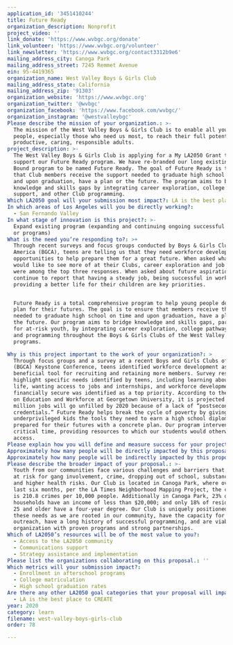 ```yaml
---
application_id: '3451410244'
title: Future Ready
organization_description: Nonprofit
project_video: ''
link_donate: 'https://www.wvbgc.org/donate'
link_volunteer: 'https://www.wvbgc.org/volunteer'
link_newsletter: 'https://www.wvbgc.org/contact3312b9e6'
mailing_address_city: Canoga Park
mailing_address_street: 7245 Remmet Avenue
ein: 95-4419365
organization_name: West Valley Boys & Girls Club
mailing_address_state: California
mailing_address_zip: '91303'
organization_website: 'https://www.wvbgc.org'
organization_twitter: '@wvbgc'
organization_facebook: 'https://www.facebook.com/wvbgc/'
organization_instagram: '@westvalleybgc'
Please describe the mission of your organization.: >-
  The mission of the West Valley Boys & Girls Club is to enable all young
  people, especially those who need us most, to reach their full potential as
  productive, caring, responsible adults. 
project_description: >-
  The West Valley Boys & Girls Club is applying for a My LA2050 Grant to help
  support our Future Ready program. We have re-branded our long existing College
  Bound program to be named Future Ready. The goal of Future Ready is to ensure
  that Club members receive the support needed to graduate high school on time
  and upon graduation, have a plan or the future. The program aims to bridge
  knowledge and skills gaps by integrating career exploration, college pathway
  support, and other Club programming.
Which LA2050 goal will your submission most impact?: LA is the best place to LEARN
In which areas of Los Angeles will you be directly working?:
  - San Fernando Valley
In what stage of innovation is this project?: >-
  Expand existing program (expanding and continuing ongoing successful projects
  or programs)
What is the need you’re responding to?: >+
  Through recent surveys and focus groups conducted by Boys & Girls Clubs of
  America (BGCA), teens are telling us that they need workforce development
  opportunities to help prepare them for a great future. When asked what they
  would like to see more of at their Clubs, career exploration and job readiness
  were among the top three responses. When asked about future aspirations, teens
  continue to report that having a steady job, being successful in work, and
  providing a better life for their children are key priorities.


  Future Ready is a total comprehensive program to help young people develop a
  plan for their futures. The goal is to ensure that members receive the support
  needed to graduate high school on time and upon graduation, have a plan for
  the future. Our program aims to bridge knowledge and skills gaps, particularly
  for at-risk youth, by integrating career exploration, college pathway support,
  and programming throughout the Boys & Girls Clubs of the West Valley's
  programs.

Why is this project important to the work of your organization?: >
  Through focus groups and a survey at a recent Boys and Girls Clubs of America
  (BGCA) Keystone Conference, teens identified workforce development as a
  beneficial tool for recruiting and retaining more members. Survey results
  highlight specific needs identified by teens, including learning about college
  life, wanting access to jobs and internships, and workforce development. Being
  financially secure was identified as a top priority. According to the Center
  on Education and Workforce at Georgetown University, it is projected that 5
  million jobs will go unfilled by 2020 because of a lack of “postsecondary
  credentials.” Future Ready helps break the cycle of poverty by giving
  underprivileged kids the tools they need to earn a high school diploma and be
  prepared for their futures with a concrete plan. Our program intervenes at a
  critical time, providing resources to which our students would otherwise lack
  access.
Please explain how you will define and measure success for your project.: "The focus of Future Ready is to ensure that our teen Club members have a plan after high school, whether it be going to college, learning trade or going right into the workforce.  While going to college has statistically proven to be a strong foundation for future careers, many of our youth feel that college is not for them and aspire to explore other avenues to a successful future.  Our vision for this initiative is to promote the development of critical employment skills among our youth through research-informed youth development practice, training and experiential learning opportunities that lead to first-job readiness and a plan for pursuing postsecondary education and/or career aspirations.  We are uniquely positioned to impact the development of America’s future workforce through targeted education, training and a pathway-driven youth programming.  \n\nGoals for Future Ready are:\n•\t95% of participants will be at grade level proficiency or better in basic academic skills\n•\t100% of 8th grade participants will successfully transition into high school\n•\t90% of senior participants will graduate from high school\n•\t75% of senior participants will enroll in college\n•\t80% of senior participants will apply for financial aid\n•\t90% of senior participants will have a completed resume and cover letter\n•\t90% of senior participants will have participated in a mock interview\n•\t95% of senior participants will have a plan towards their goal\n\nExpected outcomes are:\n•\tParticipants will have a better understanding of how their interests, skills and talents play a role in their career exploration and planning.\n•\tParticipants will have a plan for their futures.\n•\tParticipants will have a change in behaviors and attitudes towards college and planning for a career.\n•\tParents will have a better understanding of how to support their children and their futures."
Approximately how many people will be directly impacted by this proposal?: '1142'
Approximately how many people will be indirectly impacted by this proposal?: '2284'
Please describe the broader impact of your proposal.: >-
  Youth from our communities face various challenges and barriers that put them
  at risk for gang involvement, crime, dropping out of school, substance abuse,
  and higher health risks. Our Club is located in Canoga Park, where over the
  last six months, per the LA Times Neighborhood Mapping Project, the crime rate
  is 210.8 crimes per 10,000 people. Additionally in Canoga Park, 23% of
  households have an income of less than $20,000; and only 18% of residents age
  25 and older have a four-year degree. Our Club is uniquely positioned to meet
  these needs as we are rooted in our community, have the capacity for youth
  outreach, have a long history of successful programming, and are viable
  organization with proven programs and strong partnerships.
Which of LA2050’s resources will be of the most value to you?:
  - Access to the LA2050 community
  - Communications support
  - Strategy assistance and implementation
Please list the organizations collaborating on this proposal.: ''
Which metrics will your submission impact?:
  - Enrollment in afterschool programs
  - College matriculation
  - High school graduation rates
Are there any other LA2050 goal categories that your proposal will impact?:
  - LA is the best place to CREATE
year: 2020
category: learn
filename: west-valley-boys-girls-club
order: 78

---
```

